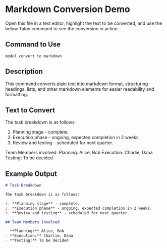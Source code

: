 # Markdown Conversion Demo

Open this file in a text editor, highlight the text to be converted, and use the below Talon command to see the conversion in action.

## Command to Use

`model convert to markdown`

## Description

This command converts plain text into markdown format, structuring headings, lists, and other markdown elements for easier readability and formatting.

## Text to Convert

The task breakdown is as follows:
1. Planning stage - complete.
2. Execution phase - ongoing, expected completion in 2 weeks.
3. Review and testing - scheduled for next quarter.

Team Members involved:
Planning: Alice, Bob
Execution: Charlie, Dana
Testing: To be decided

## Example Output

```markdown
# Task Breakdown

The task breakdown is as follows:

1. **Planning stage** - complete.
2. **Execution phase** - ongoing, expected completion in 2 weeks.
3. **Review and testing** - scheduled for next quarter.

## Team Members Involved

- **Planning:** Alice, Bob
- **Execution:** Charlie, Dana
- **Testing:** To be decided
```

